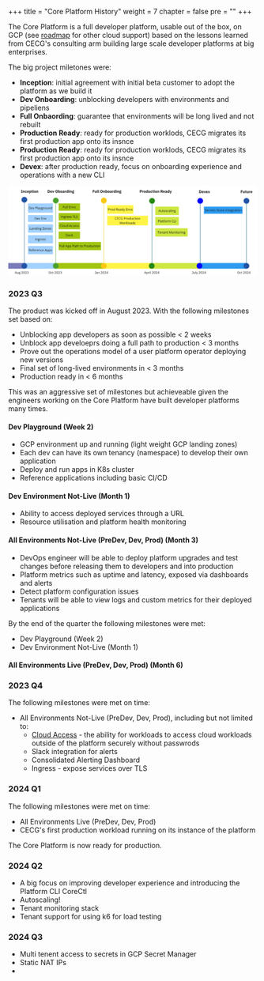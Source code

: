 +++
title = "Core Platform History"
weight = 7
chapter = false
pre = ""
+++

The Core Platform is a full developer platform, usable out of the box, on GCP (see [roadmap](../roadmap/) for other cloud support) based on the lessons learned from CECG's consulting arm building large scale developer platforms at big enterprises.

The big project miletones were:
* **Inception**: initial agreement with initial beta customer to adopt the platform as we build it
* **Dev Onboarding**: unblocking developers with environments and pipeliens
* **Full Onbaording**: guarantee that environments will be long lived and not rebuilt
* **Production Ready**: ready for production worklods, CECG migrates its first production app onto its insnce 
* **Production Ready**: ready for production worklods, CECG migrates its first production app onto its insnce
* **Devex**: after production ready, focus on onboarding experience and operations with a new CLI

![timeline.png](timeline.png)

### 2023 Q3

The product was kicked off in August 2023. With the following milestones set based on:
* Unblocking app developers as soon as possible < 2 weeks
* Unblock app develoeprs doing a full path to production < 3 months
* Prove out the operations model of a user platform operator deploying new versions
* Final set of long-lived environments in < 3 months
* Production ready in < 6 months

This was an aggressive set of milestones but achieveable given the engineers working on the Core Platform have built 
developer platforms many times.

#### Dev Playground (Week 2)

* GCP environment up and running (light weight GCP landing zones)
* Each dev can have its own tenancy (namespace) to develop their own application
* Deploy and run apps in K8s cluster
* Reference applications including basic CI/CD

#### Dev Environment Not-Live (Month 1)

* Ability to access deployed services through a URL
* Resource utilisation and platform health monitoring

#### All Environments Not-Live (PreDev, Dev, Prod) (Month 3)

* DevOps engineer will be able to deploy platform upgrades and test changes before releasing them to developers and into production
* Platform metrics such as uptime and latency, exposed via dashboards and alerts
* Detect platform configuration issues
* Tenants will be able to view logs and custom metrics for their deployed applications

By the end of the quarter the following milestones were met:
* Dev Playground (Week 2) 
* Dev Environment Not-Live (Month 1) 

#### All Environments Live (PreDev, Dev, Prod) (Month 6)

### 2023 Q4

The following milestones were met on time:
* All Environments Not-Live (PreDev, Dev, Prod), including but not limited to:
  * [Cloud Access](/app/accessing-cloud-infra/) - the ability for workloads to access cloud workloads outside of the   platform securely without passwrods
  * Slack integration for alerts
  * Consolidated Alerting Dashboard
  * Ingress - expose services over TLS


### 2024 Q1 

The following milestones were met on time:
* All Environments Live (PreDev, Dev, Prod)
* CECG's first production workload running on its instance of the platform

The Core Platform is now ready for production.

### 2024 Q2

* A big focus on improving developer experience and introducing the Platform CLI CoreCtl
* Autoscaling!
* Tenant monitoring stack
* Tenant support for using k6 for load testing

### 2024 Q3

* Multi tenent access to secrets in GCP Secret Manager 
* Static NAT IPs
* 
